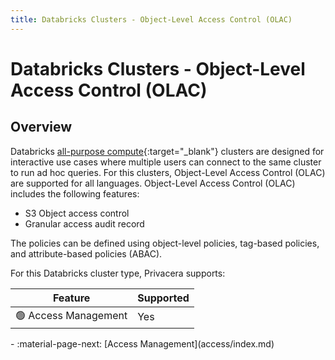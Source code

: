 ```yaml
---
title: Databricks Clusters - Object-Level Access Control (OLAC)
---
```


# Databricks Clusters - Object-Level Access Control (OLAC)

## Overview

Databricks [all-purpose compute](https://docs.databricks.com/en/compute/index.html#types-of-compute){:target="_blank"} clusters are designed for interactive use cases where multiple users can connect to the
same cluster to run ad hoc queries. For this clusters, Object-Level Access Control (OLAC) are supported for all languages. Object-Level Access Control (OLAC) includes the following features:

- S3 Object access control
- Granular access audit record

The policies can be defined using object-level policies, tag-based policies, and attribute-based policies (ABAC).


For this Databricks cluster type, Privacera supports:

| Feature                          | Supported |
|----------------------------------|-----------|
| :green_circle: Access Management | Yes       |


<div class="grid cards" markdown>
-   :material-page-next: [Access Management](access/index.md)
</div>
